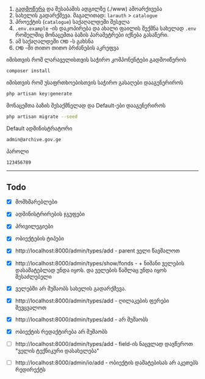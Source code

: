 <!-- https://stackoverflow.blog/2021/07/05/best-practices-for-writing-code-comments/ -->

1. [გადმოწერა](https://github.com/DavidTbilisi/larauth/archive/refs/heads/master.zip) და შესაბამის ადგილზე (./www) ამოარქივება
2. სახელის გადარქმევა. მაგალითად: `larauth` > `catalogue`
3. პროექტის (`catalogue`) საქაღალდეში შესვლა
4. `.env.example` -ის დაკოპირება და ახალი ფაილის შექმნა სახელად `.env` რომელშიც მონაცემთა ბაზის პარამეტრები იქნება გასაწერი.
5. ამ საქაღალდეში `CMD` -ს გახსნა
6. `CMD` -ში თითო თითო ბრძანების აკრეფვა



იმისთვის რომ ლარაველისთვის საჭირო კომპონენტები გადმოიწეროს 
```bash
composer install
```

იმისთვის რომ უსაფრთხოებისთვის საჭირო გასაღები დააგენერიროს
```bash
php artisan key:generate
```

მონაცემთა ბაზის შესაქმნელად და Default-ები დააგენერიროს
```bash
php artisan migrate --seed
```

Default ადმინისტრატორი
```bash
admin@archive.gov.ge
```
პაროლი
```bash
123456789
```
---

## Todo
- [x] მომხმარებლები  
- [x] ადმინისტრირების ჯგუფები  
- [x] პრივილეგიები  
- [x] ობიექტების ტიპები  


- [x] http://localhost:8000/admin/types/add - parent ველი წავშალოთ

- [x] http://localhost:8000/admin/types/show/fonds - + ნიშანი ველების დასამატებლად უნდა იყოს. და ველების წაშლაც უნდა იყოს შესაძლებელი

- [x] ველებში არ მუშაობს სახელის გადარქმევა. 

- [x] http://localhost:8000/admin/types/add - ღილაკების ფერები შევცვალოთ

- [x] http://localhost:8000/admin/types/add - არ მუშაობს

- [x] ობიექტის რედაქტირება არ მუშაობს

- [ ] http://localhost:8000/admin/types/add - field-ის ნაცვლად დავწეროთ "ველის ტექნიკური დასახელება"

- [ ] http://localhost:8000/admin/io/add - ობიექტის დამატებისას არ აკეთებს რედირექტს
